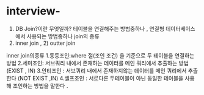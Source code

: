 # interview-
1) DB
Join?이란 무엇일까?
테이블을 연결해주는 방법중하나 , 연결형 데이터베이스에서 사용되는 방법중하나
join의 종류
1) inner join , 2) outter join

inner join의종류
1.동등조인:where 절(조인 조건) 을 기준으로 두 테이블을 연결하는 방법 
2.세미조인: 서브쿼리 내에서 존재하는 데이터를 메인 쿼리에서 추출하는 방법 (EXIST , IN) 
3.안티조인 : 서브쿼리 내에서 존재하지않는 데이터를 메인 쿼리에서 추출한다 (NOT EXIST ,IN)
4.셀프조인 : 서로다른 두테이블이 아닌 동일한 테이블을 사용해 조인하는 방법을 말한다 . 
